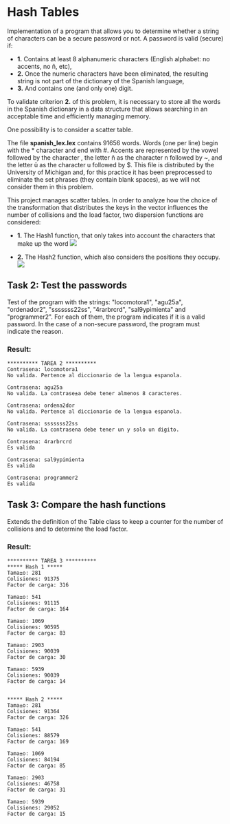

# Hash Tables

Implementation of a program that allows you to determine whether a string of characters can be a secure password or not. A password is valid (secure) if:

- **1.** Contains at least 8 alphanumeric characters (English alphabet: no accents, no ñ, etc),
- **2.** Once the numeric characters have been eliminated, the resulting string is not part of the dictionary of the Spanish language,
- **3.** And contains one (and only one) digit.

To validate criterion **2.** of this problem, it is necessary to store all the words in the Spanish dictionary in a data structure that allows searching in an acceptable time and efficiently managing memory. 

One possibility is to consider a scatter table.

The file **spanish_lex.lex** contains 91656 words. Words (one per line) begin with the * character and end with #. Accents are represented by the vowel followed by the character \, the letter ñ as the character n followed by ~, and the letter ü as the character u followed by $. This file is distributed by the University of Michigan and, for this practice it has been preprocessed to eliminate the set phrases (they contain blank spaces), as we will not consider them in this problem.

This project manages scatter tables. In order to analyze how the choice of the transformation that distributes the keys in the vector influences the number of collisions and the load factor, two dispersion functions are considered: 
- **1.** The Hash1 function, that only takes into account the characters that make up the word
<img src="https://render.githubusercontent.com/render/math?math=Hash1(c) = %5Cdisplaystyle%5Csum_%7Bi%3D1%7D%5E%5Clongitud%20remainder(c_i/m)"><br>

- **2.** The Hash2 function, which also considers the positions they occupy.
<img src="https://render.githubusercontent.com/render/math?math=Hash2(c) = %5Cdisplaystyle%5Csum_%7Bi%3D1%7D%5E%5Clongitud%20remainder(c_i*2^i/m)"><br>


## Task 2: Test the passwords

Test of the program with the strings: "locomotora1", "agu25a", "ordenador2", "sssssss22ss", "4rarbrcrd", "sal9ypimienta" and "programmer2". For each of them, the program indicates if it is a valid password. In the case of a non-secure password, the program must indicate the reason.

### Result:
```
********** TAREA 2 **********
Contrasena: locomotora1
No valida. Pertence al diccionario de la lengua espanola.

Contrasena: agu25a
No valida. La contrase±a debe tener almenos 8 caracteres.

Contrasena: ordena2dor
No valida. Pertence al diccionario de la lengua espanola.

Contrasena: sssssss22ss
No valida. La contrasena debe tener un y solo un digito.

Contrasena: 4rarbrcrd
Es valida

Contrasena: sal9ypimienta
Es valida

Contrasena: programmer2
Es valida
```

## Task 3: Compare the hash functions
Extends the definition of the Table class to keep a counter for the number of collisions and to determine the load factor.

### Result:
```
********** TAREA 3 **********
***** Hash 1 *****
Tama±o: 281
Colisiones: 91375
Factor de carga: 316

Tama±o: 541
Colisiones: 91115
Factor de carga: 164

Tama±o: 1069
Colisiones: 90595
Factor de carga: 83

Tama±o: 2903
Colisiones: 90039
Factor de carga: 30

Tama±o: 5939
Colisiones: 90039
Factor de carga: 14


***** Hash 2 *****
Tama±o: 281
Colisiones: 91364
Factor de carga: 326

Tama±o: 541
Colisiones: 88579
Factor de carga: 169

Tama±o: 1069
Colisiones: 84194
Factor de carga: 85

Tama±o: 2903
Colisiones: 46758
Factor de carga: 31

Tama±o: 5939
Colisiones: 29052
Factor de carga: 15
```